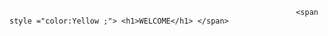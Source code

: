                                                                     <span style ="color:Yellow ;"> <h1>WELCOME</h1> </span>
